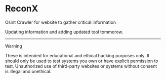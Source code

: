 # ReconX
Osint Crawler for website to gather critical information

Updating information and adding updated tool tommorow.

<hr>

> [!WARNING]  
> These is intended for educational and ethical hacking purposes only. It should only be used to test systems you own or have explicit permission to test. Unauthorized use of third-party websites or systems without consent is illegal and unethical.
